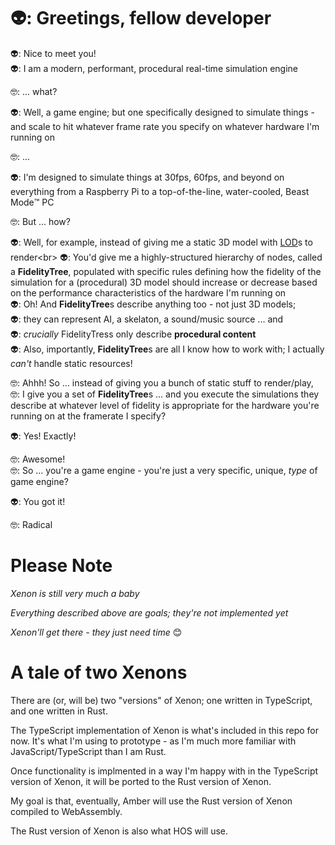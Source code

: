 # 👽: Greetings, fellow developer

👽: Nice to meet you!<br>
👽: I am a modern, performant, procedural real-time simulation engine

🤓: ... what?

👽: Well, a game engine; but one specifically designed to simulate things - and scale to hit whatever frame rate you specify on whatever hardware I'm running on

🤓: ...

👽: I'm designed to simulate things at 30fps, 60fps, and beyond on everything from a Raspberry Pi to a top-of-the-line, water-cooled, Beast Mode™️ PC

🤓: But ... how?

👽: Well, for example, instead of giving me a static 3D model with [LOD](https://en.wikipedia.org/wiki/Level_of_detail_(computer_graphics))s to render<br>
👽: You'd give me a highly-structured hierarchy of nodes, called a **FidelityTree**, populated with specific rules defining how the fidelity of the simulation for a (procedural) 3D model should increase or decrease based on the performance characteristics of the hardware I'm running on<br>
👽: Oh! And **FidelityTree**s describe anything too - not just 3D models;<br>
👽: they can represent AI, a skelaton, a sound/music source ... and<br>
👽: *crucially* FidelityTress only describe **procedural content**<br>
👽: Also, importantly, **FidelityTree**s are all I know how to work with; I actually *can't* handle static resources!

🤓: Ahhh! So ... instead of giving you a bunch of static stuff to render/play,<br>
🤓: I give you a set of **FidelityTree**s ... and you execute the simulations they describe at whatever level of fidelity is appropriate for the hardware you're running on at the framerate I specify?

👽: Yes! Exactly!

🤓: Awesome!<br>
🤓: So ... you're a game engine - you're just a very specific, unique, _type_ of game engine?

👽: You got it!

🤓: Radical

# Please Note

_Xenon is still very much a baby_

_Everything described above are goals; they're not implemented yet_

_Xenon'll get there - they just need time_ 😊

# A tale of two Xenons

There are (or, will be) two "versions" of Xenon; one written in TypeScript, and one written in Rust.

The TypeScript implementation of Xenon is what's included in this repo for now. It's what I'm using to prototype - as I'm much more familiar with JavaScript/TypeScript than I am Rust.

Once functionality is implmented in a way I'm happy with in the TypeScript version of Xenon, it will be ported to the Rust version of Xenon.

My goal is that, eventually, Amber will use the Rust version of Xenon compiled to WebAssembly.

The Rust version of Xenon is also what HOS will use.